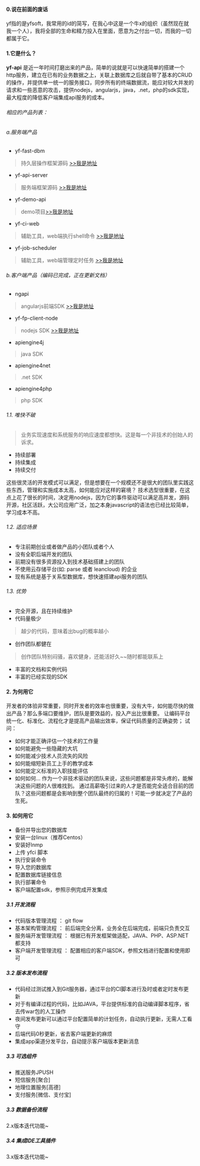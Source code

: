 #### 0.说在前面的废话
yf指的是yfsoft，我常用的id的简写，在我心中这是一个牛x的组织（虽然现在就我一个人），我将全部的生命和精力投入在里面，愿意为之付出一切，而我的一切都属于它。

#### 1.它是什么？
**yf-api** 是近一年时间打磨出来的产品，简单的说就是可以快速简单的搭建一个http服务，建立在已有的业务数据之上，关联上数据库之后就自带了基本的CRUD的操作，并提供单一统一的服务接口，同步所有的终端数据流，能应对较大并发的请求和一些恶意的攻击，提供nodejs，angularjs，java，.net，php的sdk实现，最大程度的降低客户端集成api服务的成本。
###### 相应的产品列表：
###### a.服务端产品
* yf-fast-dbm 

>持久层操作框架源码 [>>我是地址](https://github.com/yfsoftcom/yf-fast-dbm)

* yf-api-server 

>服务端框架源码 [>>我是地址](https://github.com/yfsoftcom/yf-api-server)

* yf-demo-api 

>demo项目[>>我是地址](https://github.com/yfsoftcom/yf-demo-api)

* yf-ci-web 

>辅助工具，web端执行shell命令 [>>我是地址](https://github.com/yfsoftcom/yf-ci-web)

* yf-job-scheduler 

>辅助工具，web端管理定时任务 [>>我是地址](https://github.com/yfsoftcom/yf-job-scheduler)

###### b.客户端产品（编码已完成，正在更新文档）
* ngapi 

>angularjs前端SDK  [>>我是地址](https://github.com/yfsoftcom/ngapi)

* yf-fp-client-node 

>nodejs SDK  [>>我是地址](https://github.com/yfsoftcom/yf-fp-client-node)

* apiengine4j

>java SDK

* apiengine4net

>.net SDK

* apiengine4php

>php SDK



###### 1.1. 唯快不破
>业务实现速度和系统服务的响应速度都想快。这是每一个非技术的创始人的诉求。

* 持续部署
* 持续集成 
* 持续交付

这些很灵活的开发模式可以满足，但是想要在一个规模还不是很大的团队里实践这些东西，管理和实施成本太高，如何能应对这样的窘境？
技术选型很重要，在这点上花了很长的时间，决定用nodejs，因为它的事件驱动可以满足高并发，源码开源，社区活跃，大公司应用广泛，加之本身javascript的语法也已经比较简单，学习成本不高。

###### 1.2. 适应场景
* 专注前期创业或者做产品的小团队或者个人
* 没有全职后端开发的团队
* 前期没有很多资源投入到技术基础搭建上的团队
* 不使用云存储平台(如: parse 或者 leancloud) 的企业
* 现有系统是基于关系型数据库，想快速搭建api服务的团队

###### 1.3. 优势
* 完全开源，且在持续维护
* 代码量极少
>越少的代码，意味着出bug的概率越小
* 创作团队都健在
>创作团队特别闷骚，喜欢健身，还能活好久~~随时都能联系上
* 丰富的文档和实例代码
* 丰富的已经实现的SDK

#### 2. 为何用它
开发者的体验非常重要，同时开发者的效率也很重要，没有大牛，如何能尽快的做出产品？那么多端口要维护，团队是要效益的，投入产出比很重要。
让编码平台统一化、标准化、流程化才是提高产品输出效率，保证代码质量的正确姿势；
试问：
* 如何才能正确评估一个技术的工作量
* 如何能避免一些隐藏的大坑
* 如何能减少技术人员流失的风险
* 如何能缩短新员工上手的教学成本
* 如何能定义标准的入职技能评估
* 如何如何...
作为一个非技术驱动的团队来说，这些问题都是非常头疼的，能解决这些问题的人很难找到。
通过高薪吸引过来的人才是否能完全适合目前的团队？这些问题都是会影响到整个团队最终的归属的！可能一步就决定了产品的生死。

#### 3. 如何用它
* 备份并导出您的数据库
* 安装一台linux（推荐Centos）
* 安装好lnmp
* 上传 yfci 脚本
* 执行安装命令
* 导入您的数据库
* 配置数据库链接信息
* 执行部署命令
* 客户端配置sdk，参照示例完成开发集成

##### 3.1 开发流程
* 代码版本管理流程 ： git flow
* 基本架构管理流程 ： 前后端完全分离，业务全在后端完成，前端只负责交互
* 服务端开发管理流程 ： 根据已有开发框架做适配，JAVA、PHP、ASP.NET 都支持
* 客户端开发管理流程 ： 配置相应的客户端SDK，参照文档进行配置和使用即可

##### 3.2 版本发布流程
* 代码经过测试推入到Git服务器，通过平台的CI脚本进行及时或者定时发布更新
* 对于有编译过程的代码，比如JAVA，平台提供标准的自动编译脚本程序，省去传war包的人工操作
* 夜间发布更新可以通过平台配置简单的计划任务，自动执行更新，无需人工看守
* 后端代码0秒更新，省去客户端更新的麻烦
* 集成app渠道分发平台，自动提示客户端版本更新消息

##### 3.3 可选组件
* 推送服务JPUSH
* 短信服务[聚合]
* 地理位置服务[高德]
* 支付服务[微信、支付宝]

##### 3.3 数据备份流程
2.x版本迭代功能~

##### 3.4 集成IDE工具插件
3.x版本迭代功能~
